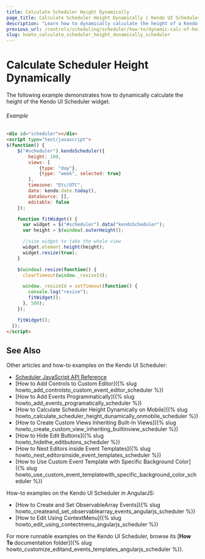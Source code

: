 ```yaml
---
title: Calculate Scheduler Height Dynamically
page_title: Calculate Scheduler Height Dynamically | Kendo UI Scheduler
description: "Learn how to dynamically calculate the height of a Kendo UI Scheduler widget."
previous_url: /controls/scheduling/scheduler/how-to/dynamic-calc-of-height
slug: howto_calculate_scheduler_height_dunamically_scheduler
---
```


# Calculate Scheduler Height Dynamically

The following example demonstrates how to dynamically calculate the height of the Kendo UI Scheduler widget.

###### Example

```html
<div id="scheduler"></div>
<script type="text/javascript">
$(function() {
    $("#scheduler").kendoScheduler({
        height: 100,
        views: [
            {type: "day"},
            {type: "week", selected: true}
        ],
        timezone: "Etc/UTC",
        date: kendo.date.today(),
        dataSource: [],
        editable: false
    });

    function fitWidget() {
      var widget = $("#scheduler").data("kendoScheduler");
      var height = $(window).outerHeight();

      //size widget to take the whole view
      widget.element.height(height);
      widget.resize(true);
    }

    $(window).resize(function() {
      clearTimeout(window._resizeId);

      window._resizeId = setTimeout(function() {
        console.log("resize");
        fitWidget();
      }, 500);
    });

    fitWidget();
  });
</script>
```

## See Also

Other articles and how-to examples on the Kendo UI Scheduler:

* [Scheduler JavaScript API Reference](/api/javascript/ui/scheduler)
* [How to Add Controls to Custom Editor]({% slug howto_add_controlsto_custom_event_editor_scheduler %})
* [How to Add Events Programmatically]({% slug howto_add_events_programatically_scheduler %})
* [How to Calculate Scheduler Height Dynamically on Mobile]({% slug howto_calculate_scheduler_height_dunamically_onmobile_scheduler %})
* [How to Create Custom Views Inheriting Built-In Views]({% slug howto_create_custom_view_inheriting_builtinview_scheduler %})
* [How to Hide Edit Buttons]({% slug howto_hidethe_editbutons_scheduler %})
* [How to Nest Editors inside Event Templates]({% slug howto_nest_editorsinside_event_templates_scheduler %})
* [How to Use Custom Event Template with Specific Background Color]({% slug howto_use_custom_event_templatewith_specific_background_color_scheduler %})

How-to examples on the Kendo UI Scheduler in AngularJS:

* [How to Create and Set ObservableArray Events]({% slug howto_createand_set_observablearray_events_angularjs_scheduler %})
* [How to Edit Using ContextMenu]({% slug howto_edit_using_contectmenu_angularjs_scheduler %})

For more runnable examples on the Kendo UI Scheduler, browse its [**How To** documentation folder]({% slug howto_customize_editand_events_templates_angularjs_scheduler %}).
